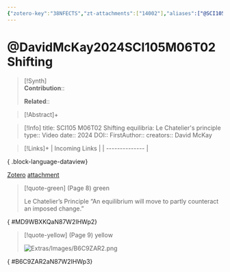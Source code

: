 ```yaml
---
{"zotero-key":"38NFECTS","zt-attachments":["14002"],"aliases":["@SCI105 M06T02 Shifting equilibria: Le Chatelier's principle"],"keywords":["✅"],"FirstAuthor":"[[ David McKay]]","tags":["source/video","Uni/SCI105"],"dg-publish":true,"permalink":"/sources/video/david-mc-kay2024-sci-105-m06-t02-shifting/","dgPassFrontmatter":true}
---
```


# @DavidMcKay2024SCI105M06T02Shifting

>[!Synth]  
>**Contribution**::  
>  
>**Related**:: 
>  

> [!Abstract]+
> 

> [!Info]
> title: SCI105 M06T02 Shifting equilibria: Le Chatelier's principle
> type:: Video 
> date:: 2024
> DOI:: 
> FirstAuthor:: 
> creators:: David McKay

> [!Links]+
>  | Incoming Links |
> | -------------- |
> 
{ .block-language-dataview}


[Zotero](zotero://select/library/items/38NFECTS) [attachment](<file:///Users/nathanmaxwell/Zotero/storage/N87W2IHW/David%20McKay%20-%202024%20-%20SCI105%20M05T02%20Shifting%20equilibria%20Le%20Chatelier's%20principle.pdf>)

> [!quote-green] (Page 8) green
> 
> Le Chatelier’s Principle “An equilibrium will move to partly counteract an imposed change.”
>
{ #MD9WBXKQaN87W2IHWp2}


> [!quote-yellow] (Page 9) yellow
> 
> ![Extras/Images/B6C9ZAR2.png](/img/user/Extras/Images/B6C9ZAR2.png)
>
{ #B6C9ZAR2aN87W2IHWp3}

